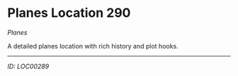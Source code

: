 # Planes Location 290

*Planes*

A detailed planes location with rich history and plot hooks.

---
*ID: LOC00289*